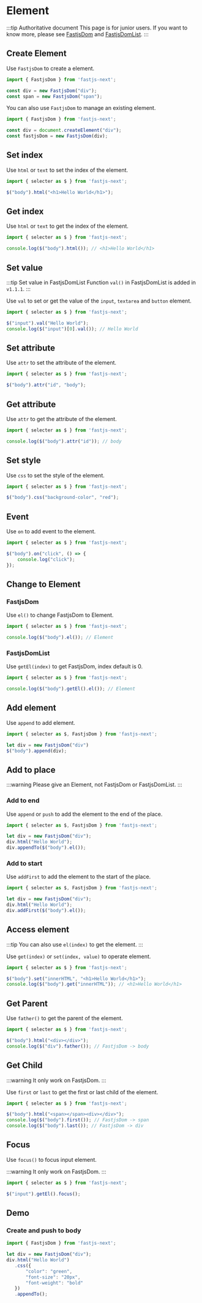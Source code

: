 # Element

:::tip Authoritative document
This page is for junior users. If you want to know more, please see [FastjsDom](./dom.html) and [FastjsDomList](./domlist.html).
:::

## Create Element

Use `FastjsDom` to create a element.

```javascript
import { FastjsDom } from 'fastjs-next';

const div = new FastjsDom("div");
const span = new FastjsDom("span");
```

You can also use `FastjsDom` to manage an existing element.

```javascript
import { FastjsDom } from 'fastjs-next';

const div = document.createElement("div");
const fastjsDom = new FastjsDom(div);
```

## Set index

Use `html` or `text` to set the index of the element.

```javascript
import { selecter as $ } from 'fastjs-next';

$("body").html("<h1>Hello World</h1>");
```

## Get index

Use `html` or `text` to get the index of the element.

```javascript
import { selecter as $ } from 'fastjs-next';

console.log($("body").html()); // <h1>Hello World</h1>
```

## Set value

:::tip Set value in FastjsDomList <Badge text="v1.1.1" type="tip" />
Function `val()` in FastjsDomList is added in `v1.1.1`.
:::

Use `val` to set or get the value of the `input`, `textarea` and `button` element.

```javascript
import { selecter as $ } from 'fastjs-next';

$("input").val("Hello World");
console.log($("input")[0].val()); // Hello World
```


## Set attribute

Use `attr` to set the attribute of the element.

```javascript
import { selecter as $ } from 'fastjs-next';

$("body").attr("id", "body");
```

## Get attribute

Use `attr` to get the attribute of the element.

```javascript
import { selecter as $ } from 'fastjs-next';

console.log($("body").attr("id")); // body
```

## Set style

Use `css` to set the style of the element.

```javascript
import { selecter as $ } from 'fastjs-next';

$("body").css("background-color", "red");
```

## Event

Use `on` to add event to the element.

```javascript
import { selecter as $ } from 'fastjs-next';

$("body").on("click", () => {
    console.log("click");
});
```

## Change to Element

### FastjsDom

Use `el()` to change FastjsDom to Element.

```javascript
import { selecter as $ } from 'fastjs-next';

console.log($("body").el()); // Element
```

### FastjsDomList

Use `getEl(index)` to get FastjsDom, index default is 0.

```javascript
import { selecter as $ } from 'fastjs-next';

console.log($("body").getEl().el()); // Element
```

## Add element

Use `append` to add element.

```javascript
import { selecter as $, FastjsDom } from 'fastjs-next';

let div = new FastjsDom("div")
$("body").append(div);
```

## Add to place

:::warning
Please give an Element, not FastjsDom or FastjsDomList.
:::

### Add to end

Use `append` or `push` to add the element to the end of the place.

```javascript
import { selecter as $, FastjsDom } from 'fastjs-next';

let div = new FastjsDom("div");
div.html("Hello World");
div.appendTo($("body").el());
```

### Add to start

Use `addFirst` to add    the element to the start of the place.

```javascript
import { selecter as $, FastjsDom } from 'fastjs-next';

let div = new FastjsDom("div");
div.html("Hello World");
div.addFirst($("body").el());
```

## Access element

:::tip
You can also use `el(index)` to get the element.
:::

Use `get(index)` or `set(index, value)` to operate element.

```javascript
import { selecter as $ } from 'fastjs-next';

$("body").set("innerHTML", "<h1>Hello World</h1>");
console.log($("body").get("innerHTML")); // <h1>Hello World</h1>
```

## Get Parent

Use `father()` to get the parent of the element.

```javascript
import { selecter as $ } from 'fastjs-next';

$("body").html("<div></div>");
console.log($("div").father()); // FastjsDom -> body
```

## Get Child

:::warning
It only work on FastjsDom.
:::

Use `first` or `last` to get the first or last child of the element.

```javascript
import { selecter as $ } from 'fastjs-next';

$("body").html("<span></span><div></div>");
console.log($("body").first()); // FastjsDom -> span
console.log($("body").last()); // FastjsDom -> div
```

## Focus

Use `focus()` to focus input element.

:::warning
It only work on FastjsDom.
:::

```javascript
import { selecter as $ } from 'fastjs-next';

$("input").getEl().focus();
```
## Demo

### Create and push to body

```javascript
import { FastjsDom } from 'fastjs-next';

let div = new FastjsDom("div");
div.html("Hello World")
   .css({
       "color": "green",
       "font-size": "20px",
       "font-weight": "bold"
   })
   .appendTo();
```